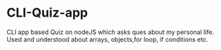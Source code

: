 # CLI-Quiz-app
CLI app based Quiz on nodeJS which asks ques about my personal life.
Used and understood about arrays, objects,for loop, if conditions etc.

